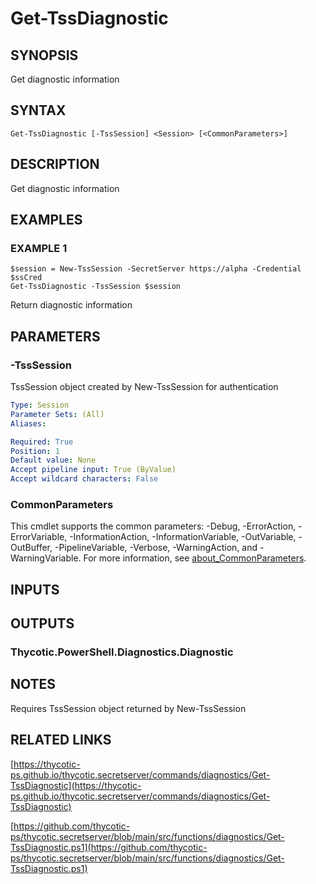 # Get-TssDiagnostic

## SYNOPSIS
Get diagnostic information

## SYNTAX

```
Get-TssDiagnostic [-TssSession] <Session> [<CommonParameters>]
```

## DESCRIPTION
Get diagnostic information

## EXAMPLES

### EXAMPLE 1
```
$session = New-TssSession -SecretServer https://alpha -Credential $ssCred
Get-TssDiagnostic -TssSession $session
```

Return diagnostic information

## PARAMETERS

### -TssSession
TssSession object created by New-TssSession for authentication

```yaml
Type: Session
Parameter Sets: (All)
Aliases:

Required: True
Position: 1
Default value: None
Accept pipeline input: True (ByValue)
Accept wildcard characters: False
```

### CommonParameters
This cmdlet supports the common parameters: -Debug, -ErrorAction, -ErrorVariable, -InformationAction, -InformationVariable, -OutVariable, -OutBuffer, -PipelineVariable, -Verbose, -WarningAction, and -WarningVariable. For more information, see [about_CommonParameters](http://go.microsoft.com/fwlink/?LinkID=113216).

## INPUTS

## OUTPUTS

### Thycotic.PowerShell.Diagnostics.Diagnostic
## NOTES
Requires TssSession object returned by New-TssSession

## RELATED LINKS

[https://thycotic-ps.github.io/thycotic.secretserver/commands/diagnostics/Get-TssDiagnostic](https://thycotic-ps.github.io/thycotic.secretserver/commands/diagnostics/Get-TssDiagnostic)

[https://github.com/thycotic-ps/thycotic.secretserver/blob/main/src/functions/diagnostics/Get-TssDiagnostic.ps1](https://github.com/thycotic-ps/thycotic.secretserver/blob/main/src/functions/diagnostics/Get-TssDiagnostic.ps1)

